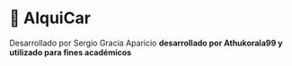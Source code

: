 # 🚗 AlquiCar

Desarrollado por Sergio Gracia Aparicio **desarrollado por Athukorala99 y utilizado para fines académicos**


